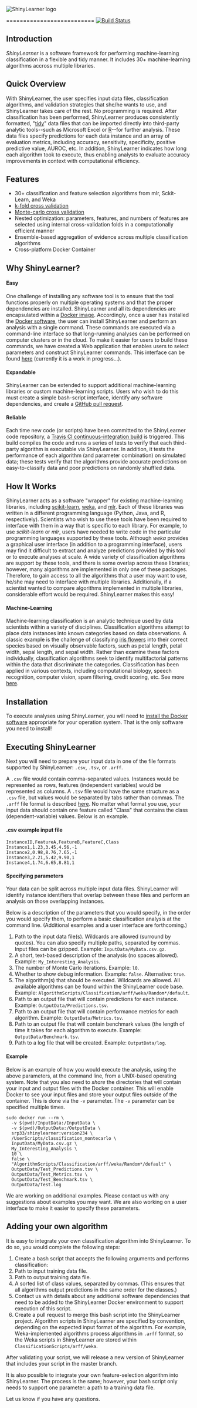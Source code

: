 ![ShinyLearner logo](Web/shinylearner/www/Logo_Small.jpg)

==========================
[![Build Status](https://travis-ci.org/srp33/ShinyLearner.svg?branch=master)](https://travis-ci.org/srp33/ShinyLearner)

## Introduction

*ShinyLearner* is a software framework for performing machine-learning classification in a flexible and tidy manner. It includes 30+ machine-learning algorithms accross multiple libraries.

## Quick Overview

With ShinyLearner, the user specifies input data files, classification algorithms, and validation strategies that she/he wants to use, and ShinyLearner takes care of the rest. No programming is required. After classification has been performed, ShinyLearner produces consistently formatted, "[tidy](http://vita.had.co.nz/papers/tidy-data.pdf)" data files that can be imported directly into third-party analytic tools--such as Microsoft Excel or [R](http://www.r-project.org/)--for further analysis. These data files specify predictions for each data instance and an array of evaluation metrics, including accuracy, sensitivity, specificity, positive predictive value, AUROC, etc. In addition, ShinyLearner indicates how long each algorithm took to execute, thus enabling analysts to evaluate accuracy improvements in context with computational efficiency.

## Features

* 30+ classification and feature selection algorithms from mlr, Sckit-Learn, and Weka
* [k-fold cross validation](https://en.wikipedia.org/wiki/Cross-validation_(statistics)#k-fold_cross-validation)
* [Monte-carlo cross validation](https://en.wikipedia.org/wiki/Cross-validation_(statistics)#Repeated_random_sub-sampling_validation)
* Nested optimization: parameters, features, and numbers of features are selected using internal cross-validation folds in a computationally efficient manner
* Ensemble-based aggregation of evidence across multiple classification algorithms
* Cross-platform Docker Container

## Why ShinyLearner?

#### Easy

One challenge of installing any software tool is to ensure that the tool functions properly on multiple operating systems and that the proper dependencies are installed. ShinyLearner and all its dependencies are encapsulated within a [Docker image](https://hub.docker.com/r/srp33/shinylearner). Accordingly, once a user has installed the [Docker software](https://www.docker.com), the user can install ShinyLearner and perform an analysis with a single command. These commands are executed via a command-line interface so that long-running analyses can be performed on computer clusters or in the cloud. To make it easier for users to build these commands, we have created a Web application that enables users to select parameters and construct ShinyLearner commands. This interface can be found [here](http://shinylearner.byu.edu) (currently it is a work in progress...).


#### Expandable

ShinyLearner can be extended to support additional machine-learning libraries or custom machine-learning scripts. Users who wish to do this must create a simple bash-script interface, identify any software dependencies, and create a [GitHub pull request](https://help.github.com/articles/about-pull-requests/).

#### Reliable

Each time new code (or scripts) have been committed to the ShinyLearner code repository, a [Travis CI continuous-integration build](https://travis-ci.org/srp33/ShinyLearner) is triggered. This build compiles the code and runs a series of tests to verify that each third-party algorithm is executable via ShinyLearner. In addition, it tests the performance of each algorithm (and parameter combination) on simulated data; these tests verify that the algorithms provide accurate predictions on easy-to-classify data and poor predictions on randomly shuffled data.

## How It Works

ShinyLearner acts as a software "wrapper" for existing machine-learning libraries, including [scikit-learn](http://scikit-learn.org/stable), [weka](http://www.cs.waikato.ac.nz/ml/weka), and [mlr](https://mlr-org.github.io/mlr-tutorial/release/html). Each of these libraries was written in a different programming language (Python, Java, and R, respectively). Scientists who wish to use these tools have been required to interface with them in a way that is specific to each library. For example, to use *scikit-learn* or *mlr*, users have needed to write code in the particular programming languages supported by these tools. Although *weka* provides a graphical user interface (in addition to a programming interface), users may find it difficult to extract and analyze predictions provided by this tool or to execute analyses at scale. A wide variety of classification algorithms are support by these tools, and there is some overlap across these libraries; however, many algorithms are implemented in only one of these packages. Therefore, to gain access to all the algorithms that a user may want to use, he/she may need to interface with multiple libraries. Additionally, if a scientist wanted to compare algorithms implemented in multiple libraries, considerable effort would be required. ShinyLearner makes this easy!

#### Machine-Learning

Machine-learning classification is an analytic technique used by data scientists within a variety of disciplines. Classification algorithms attempt to place data instances into known categories based on data observations. A classic example is the challenge of classifying [iris flowers](https://en.wikipedia.org/wiki/Iris_flower_data_set) into their correct species based on visually observable factors, such as petal length, petal width, sepal length, and sepal width. Rather than examine these factors individually, classification algorithms seek to identify multifactorial patterns within the data that discriminate the categories. Classification has been applied in various contexts, including computational biology, speech recognition, computer vision, spam filtering, credit scoring, etc. See more [here](https://en.wikipedia.org/wiki/Statistical_classification#Application_domains).

## Installation

To execute analyses using ShinyLearner, you will need to [install the Docker software](https://docs.docker.com/engine/installation) appropriate for your operation system. That is the only software you need to install!

## Executing ShinyLearner

Next you will need to prepare your input data in one of the file formats supported by ShinyLearner: ```.csv```, ```.tsv```, or ```.arff```.

A ```.csv``` file would contain comma-separated values. Instances would be represented as rows, features (independent variables) would be represented as columns. A ```.tsv``` file would have the same structure as a ```.csv``` file, but values would be separated by tabs rather than commas. The ```.arff``` file format is described [here](http://www.cs.waikato.ac.nz/ml/weka/arff.html). No matter what format you use, your input data should contain one feature called "Class" that contains the class (dependent-variable) values. Below is an example.

#### .csv example input file

```
InstanceID,FeatureA,FeatureB,FeatureC,Class
Instance1,1.23,3.45,4.56,-1
Instance2,0.98,8.76,7.65,-1
Instance3,2.21,5.42,9.90,1
Instance4,1.74,6.65,8.81,1
```

#### Specifying parameters

Your data can be split across multiple input data files. ShinyLearner will identify instance identifiers that overlap between these files and perform an analysis on those overlapping instances.

Below is a description of the parameters that you would specify, in the order you would specify them, to perform a basic classification analysis at the command line. (Additional examples and a user interface are forthcoming.)

1. Path to the input data file(s). Wildcards are allowed (surround by quotes). You can also specify multiple paths, separated by commas. Input files can be gzipped. Example: ```InputData/MyData.csv.gz```.
2. A short, text-based description of the analysis (no spaces allowed). Example: ```My_Interesting_Analysis```.
3. The number of Monte Carlo iterations. Example: ```l0```.
4. Whether to show debug information. Example: ```false```. Alternative: ```true```.
5. The algorithm(s) that should be executed. Wildcards are allowed. All available algorithms can be found within the ShinyLearner code base. Example: ```AlgorithmScripts/Classification/arff/weka/Random*/default```.
6. Path to an output file that will contain predictions for each instance. Example: ```OutputData/Predictions.tsv```.
7. Path to an output file that will contain performance metrics for each algorithm. Example: ```OutputData/Metrics.tsv```.
8. Path to an output file that will contain benchmark values (the length of time it takes for each algorithm to execute. Example: ```OutputData/Benchmark.tsv```.
9. Path to a log file that will be created. Example: ```OutputData/log```.

#### Example

Below is an example of how you would execute the analysis, using the above parameters, at the command line, from a UNIX-based operating system. Note that you also need to *share* the directories that will contain your input and output files with the Docker container. This will enable Docker to see your input files and store your output files outside of the container. This is done via the ```-v``` parameter. The ```-v``` parameter can be specified multiple times.

```
sudo docker run --rm \
  -v $(pwd)/InputData:/InputData \
  -v $(pwd)/OutputData:/OutputData \
  srp33/shinylearner:version234 \
  /UserScripts/classification_montecarlo \
  InputData/MyData.csv.gz \
  My_Interesting_Analysis \
  10 \
  false \
  "AlgorithmScripts/Classification/arff/weka/Random*/default" \
  OutputData/Test_Predictions.tsv \
  OutputData/Test_Metrics.tsv \
  OutputData/Test_Benchmark.tsv \
  OutputData/Test.log
```

We are working on additional examples. Please contact us with any suggestions about examples you may want. We are also working on a user interface to make it easier to specify these parameters.

## Adding your own algorithm

It is easy to integrate your own classification algorithm into ShinyLearner. To do so, you would complete the following steps:

1. Create a bash script that accepts the following arguments and performs classification:
  1. Path to input training data file.
  2. Path to output training data file.
  3. A sorted list of class values, separated by commas. (This ensures that all algorithms output predictions in the same order for the classes.)
2. Contact us with details about any additional software dependencies that need to be added to the ShinyLearner Docker environment to support execution of this script.
3. Create a pull request to merge this bash script into the ShinyLearner project. Algorithm scripts in ShinyLearner are specified by convention, depending on the expected input format of the algorithm. For example, Weka-implemented algorithms process algorithms in ```.arff``` format, so the Weka scripts in ShinyLearner are stored within ```ClassificationScripts/arff/weka```.

After validating your script, we will release a new version of ShinyLearner that includes your script in the master branch.

It is also possible to integrate your own feature-selection algorithm into ShinyLearner. The process is the same; however, your bash script only needs to support one parameter: a path to a training data file.

Let us know if you have any questions.
